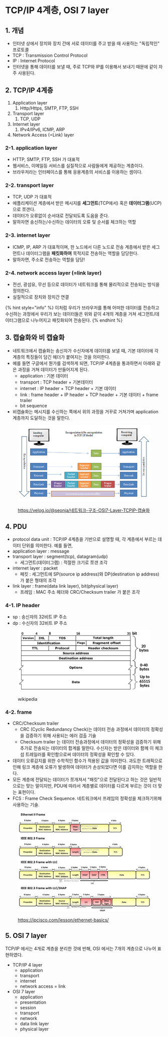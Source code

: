 # TCP/IP 4계층, OSI 7 layer

## 1. 개념&#x20;

* 인터넷 상에서 장치와 장치 간에 서로 데이터를 주고 받을 때 사용하는 "독립적인" 프로토콜
* TCP : Transmission Control Protocol&#x20;
* IP :  Internet Protocol&#x20;
* 인터넷을 통해 데이터를 보낼 때, 주로 TCP와 IP를 이용해서 보내기 때문에 같이 자주 사용된다.&#x20;



## 2. TCP/IP 4계층&#x20;

1. Application layer
   1. Http/Https, SMTP, FTP, SSH&#x20;
2. Transport layer
   1. TCP, UDP&#x20;
3. Internet layer&#x20;
   1. IPv4/IPv6, ICMP, ARP&#x20;
4. Network Access (=Link) layer



### 2-1. application layer &#x20;

* HTTP, SMTP, FTP, SSH 가 대표적&#x20;
* 웹서비스, 이메일등 서비스를 실질적으로 사람들에게 제공하는 계층이다.&#x20;
* 브라우저라는 인터페이스를 통해 응용계층의 서비스를 이용하는 셈이다. &#x20;

### 2-2. transport layer&#x20;

* TCP, UDP 가 대표적&#x20;
* 에플리케이션 계층에서 받은 메시지를 **세그먼트**(TCP에서) 혹은 **데이터그램**(UCP)으로 쪼갠다.&#x20;
* 데이터가 오류없이 순서대로 전달되도록 도움을 준다.
* 말하자면 송신하는/수신하는 데이터의 오류 및 순서를 체크하는 역할&#x20;

### 2-3. internet layer

* ICMP, IP, ARP 가 대표적이며, 한 노드에서 다른 노드로 전송 계층에서 받은 세그먼트나 데이터그램을 **패킷화하여** 목적지로 전송하는 역할을 담당한다.&#x20;
* 말하자면, 주소로 전송하는 역할을 담당! &#x20;

### 2-4. network access layer (=link layer)&#x20;

* 전선, 광섬유, 무선 등으로 데이터가 네트워크를 통해 물리적으로 전송되는 방식을 정의한다.&#x20;
* 실질적으로 장치와 장치간 연결



{% hint style="info" %}
이처럼 우리가 브라우저를 통해 어떠한 데이터를 전송하고 수신하는 과정에서 우리가 보는 데이터들은 위와 같이 4개의 계층을 거쳐 세그먼트/데이터그램으로 나누어지고 패킷화되어 전송된다.&#x20;
{% endhint %}



## 3. 캡슐화와 비 캡슐화&#x20;

* 네트워크에서 캡슐화는 송신자가 수신자에게 데이터를 보낼 때, 기본 데이터에 각 계층의 특징들이 담긴 헤더가 붙여지는 것을 의미한다.&#x20;
* 예를 들면 구글에서 뭔가를 검색하게 되면, TCP/IP 4계층을 통과하면서 아래와 같은 과정을 거쳐 데이터가 만들어지게 된다.
  * application : 기본 데이터&#x20;
  * transport : TCP header + 기본데이터&#x20;
  * internet : IP header + TCP header + 기본 데이터&#x20;
  * link : frame header + IP header + TCP header + 기본 데이터 + frame trailer&#x20;
  * bit sequence&#x20;
* 비캡슐화는 메시지를 수신하는 쪽에서 위의 과정을 거꾸로 거쳐가며 application 계층까지 도달하는 것을 말한다.&#x20;

<figure><img src="../../.gitbook/assets/image (4).png" alt=""><figcaption><p><a href="https://velog.io/@seonja/%EB%84%A4%ED%8A%B8%EC%9B%8C%ED%81%AC-%EA%B5%AC%EC%A1%B0-OSI7-Layer-TCPIP-%EC%BA%A1%EC%8A%90%ED%99%94">https://velog.io/@seonja/네트워크-구조-OSI7-Layer-TCPIP-캡슐화</a></p></figcaption></figure>

## 4. PDU&#x20;

* protocol data unit : TCP/IP 4계층을 기반으로 설명할 때, 각 계층에서 부르는 데이터 단위를 의미한다. 예를 들면,&#x20;
* application layer : message&#x20;
* transport layer : segment(tcp), datagram(udp)
  * 세그먼트(데이터그램) : 적절한 크기로 쪼갠 조각&#x20;
* internet layer : packet
  * 페킷 : 세그먼트에 SP(source ip address)와 DP(destination ip address)가 붙은 형태의 조각 &#x20;
* link layer : frame(data link layer), bit(physical layer)
  * 프레임 : MAC 주소 헤더와 CRC/Checksum trailer 가 붙은 조각&#x20;

### 4-1. IP header

* sp : 송신자의 32비트 IP 주소&#x20;
* dp : 수신자의 32비트 IP 주소 &#x20;

<figure><img src="../../.gitbook/assets/image (63).png" alt=""><figcaption><p>wikipedia</p></figcaption></figure>

### 4-2. frame&#x20;

* CRC/Checksum trailer
  * CRC (Cyclic Redundancy Check)는 데이터 전송 과정에서 데이터의 정확성을 검증하기 위해 사용되는 에러 검출 기술
  * Checksum trailer 는 데이터 전송과정에서 데이터의 정확성을 검증하기 위해 추가로 전송되는 데이터의 합계를 말한다. 수신자는 받은 데이터와 함께 이 체크섬 트레일러를 확인함으로써 데이터의 정확성을 확인할 수 있다.&#x20;
* 데이터 오류감지를 위한 수학적인 함수가 적용된 값을 의미한다. 과도한 트래픽으로 인해 링크 계층에 오류가 발생하여 데이터가 손상되었다면 이를 감지하는 역할을 한다.&#x20;
* 모든 계층에 전달되는 데이터가 쪼개져서 "패킷"으로 전달된다고 하는 것은 일반적으로는 맞는 말이지만, PDU에 따라서 계층별로 데이터를 다르게 부르는 것이 더 맞는 표현이다.&#x20;
* FCS : Frame Check Sequence. 네트워크에서 프레임의 정확성을 체크하기위해 사용하는 기술.&#x20;

<figure><img src="../../.gitbook/assets/image (61).png" alt=""><figcaption><p><a href="https://ipcisco.com/lesson/ethernet-basics/">https://ipcisco.com/lesson/ethernet-basics/</a></p></figcaption></figure>



## 5. OSI 7 layer

TCP/IP 에서는 4개로 계층을 분리한 것에 반해, OSI 에서는 7개의 계층으로 나누어 표현하였다.&#x20;

* TCP/IP 4 layer&#x20;
  * application
  * transport
  * internet
  * network access = link&#x20;
* OSI 7 layer&#x20;
  * application&#x20;
  * presentation&#x20;
  * session&#x20;
  * transport&#x20;
  * network&#x20;
  * data link layer&#x20;
  * physical layer&#x20;

